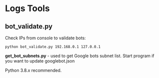 # Logs Tools
## bot_validate.py
Check IPs from console to validate bots:

`python bot_validate.py 192.168.0.1 127.0.0.1`

**get_bot_subnets.py** - used to get Google bots subnet list. Start program if you want to update googlebot.json 

Python 3.8.x recommended.